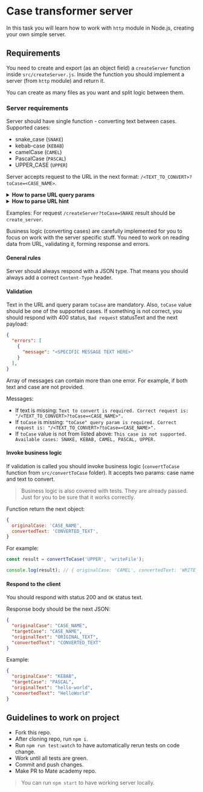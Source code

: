 # Case transformer server

In this task you will learn how to work with `http` module in Node.js, creating your own simple server.

## Requirements

You need to create and export (as an object field) a `createServer` function inside `src/createServer.js`.
Inside the function you should implement a server (from `http` module) and return it.

You can create as many files as you want and split logic between them.

### Server requirements
Server should have single function - converting text between cases.
Supported cases:
- snake_case (`SNAKE`)
- kebab-case (`KEBAB`)
- camelCase (`CAMEL`)
- PascalCase (`PASCAL`)
- UPPER_CASE (`UPPER`)

Server accepts request to the URL in the next format:
`/<TEXT_TO_CONVERT>?toCase=<CASE_NAME>`.

<details>
  <summary><strong>How to parse URL query params</strong></summary>
  Node.js has built-in global class `URLSearchParams`. [Documentation](https://nodejs.org/api/url.html#class-urlsearchparams).
  It will do work for you.
</details>

<details>
  <summary><strong>How to parse URL hint</strong></summary>
  First, split `req.url` by `?`.
  The first part is almost the text you need to convert.
  The second param is a query string. Use `URLSearchParams` to parse it:
  ```javascript
  const params = new URLSearchParams(queryString);
  const toCase = params.get('toCase');
  ```
</details>

Examples:
For request `/createServer?toCase=SNAKE` result should be `create_server`.

Business logic (converting cases) are carefully implemented for you to focus on work with the server specific stuff. You need to work on reading data from URL, validating it, forming response and errors.

#### General rules
Server should always respond with a JSON type.
That means you should always add a correct `Content-Type` header.

#### Validation
Text in the URL and query param `toCase` are mandatory. Also, `toCase` value should be one of the supported cases.
If something is not correct, you should respond with 400 status, `Bad request` statusText and the next payload:
```json
{
  "errors": [
    {
      "message": "<SPECIFIC MESSAGE TEXT HERE>"
    }
  ],
}
```
Array of messages can contain more than one error. For example, if both text and case are not provided.

Messages:
- If text is missing: `Text to convert is required. Correct request is: "/<TEXT_TO_CONVERT>?toCase=<CASE_NAME>".`
- If `toCase` is missing: `"toCase" query param is required. Correct request is: "/<TEXT_TO_CONVERT>?toCase=<CASE_NAME>".`
- If `toCase` value is not from listed above: `This case is not supported. Available cases: SNAKE, KEBAB, CAMEL, PASCAL, UPPER.`

#### Invoke business logic
If validation is called you should invoke business logic (`convertToCase` function from `src/convertToCase` folder). It accepts two params: case name and text to convert.
> Business logic is also covered with tests. They are already passed. Just for you to be sure that it works correctly.

Function return the next object:
```javascript
{
  originalCase: 'CASE_NAME',
  convertedText: 'CONVERTED_TEXT',
}
```

For example:
```javascript
const result = convertToCase('UPPER', 'writeFile');

console.log(result); // { originalCase: 'CAMEL', convertedText: 'WRITE_FILE' }
```

#### Respond to the client
You should respond with status 200 and `OK` status text.

Response body should be the next JSON:
```json
{
  "originalCase": "CASE_NAME",
  "targetCase": "CASE_NAME",
  "originalText": "ORIGINAL_TEXT",
  "convertedText": "CONVERTED_TEXT"
}
```

Example:
```json
{
  "originalCase": "KEBAB",
  "targetCase": "PASCAL",
  "originalText": "hello-world",
  "convertedText": "HelloWorld"
}
```

## Guidelines to work on project
- Fork this repo.
- After cloning repo, run `npm i`.
- Run `npm run test:watch` to have automatically rerun tests on code change.
- Work until all tests are green.
- Commit and push changes.
- Make PR to Mate academy repo.

> You can run `npm start` to have working server locally.
